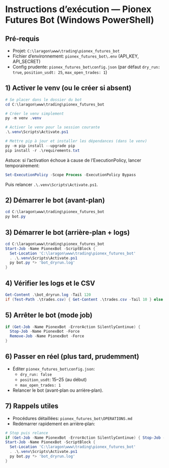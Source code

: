 # Instructions d’exécution — Pionex Futures Bot (Windows PowerShell)

## Pré‑requis
- Projet: `C:\laragon\www\trading\pionex_futures_bot`
- Fichier d’environnement: `pionex_futures_bot\.env` (API_KEY, API_SECRET)
- Config prudente: `pionex_futures_bot\config.json` (par défaut `dry_run: true`, `position_usdt: 25`, `max_open_trades: 1`)

## 1) Activer le venv (ou le créer si absent)
```powershell
# Se placer dans le dossier du bot
cd C:\laragon\www\trading\pionex_futures_bot

# Créer le venv simplement
py -m venv .venv

# Activer le venv pour la session courante
.\.venv\Scripts\Activate.ps1

# Mettre pip à jour et installer les dépendances (dans le venv)
py -m pip install --upgrade pip
pip install -r .\requirements.txt
```

Astuce: si l’activation échoue à cause de l’ExecutionPolicy, lancer temporairement:
```powershell
Set-ExecutionPolicy -Scope Process -ExecutionPolicy Bypass
```
Puis relancer `.\.venv\Scripts\Activate.ps1`.

## 2) Démarrer le bot (avant‑plan)
```powershell
cd C:\laragon\www\trading\pionex_futures_bot
py bot.py
```

## 3) Démarrer le bot (arrière‑plan + logs)
```powershell
cd C:\laragon\www\trading\pionex_futures_bot
Start-Job -Name PionexBot -ScriptBlock {
  Set-Location 'C:\laragon\www\trading\pionex_futures_bot'
  . .\.venv\Scripts\Activate.ps1
  py bot.py *> 'bot_dryrun.log'
}
```

## 4) Vérifier les logs et le CSV
```powershell
Get-Content .\bot_dryrun.log -Tail 120
if (Test-Path .\trades.csv) { Get-Content .\trades.csv -Tail 10 } else { 'trades.csv not found' }
```

## 5) Arrêter le bot (mode job)
```powershell
if (Get-Job -Name PionexBot -ErrorAction SilentlyContinue) {
  Stop-Job -Name PionexBot -Force
  Remove-Job -Name PionexBot -Force
}
```

## 6) Passer en réel (plus tard, prudemment)
- Éditer `pionex_futures_bot\config.json`:
  - `dry_run: false`
  - `position_usdt`: 15–25 (au début)
  - `max_open_trades: 1`
- Relancer le bot (avant‑plan ou arrière‑plan).

## 7) Rappels utiles
- Procédures détaillées: `pionex_futures_bot\OPERATIONS.md`
- Redémarrer rapidement en arrière‑plan:
```powershell
# Stop puis relance
if (Get-Job -Name PionexBot -ErrorAction SilentlyContinue) { Stop-Job -Name PionexBot -Force; Remove-Job -Name PionexBot -Force }
Start-Job -Name PionexBot -ScriptBlock {
  Set-Location 'C:\laragon\www\trading\pionex_futures_bot'
  . .\.venv\Scripts\Activate.ps1
  py bot.py *> 'bot_dryrun.log'
}
```
